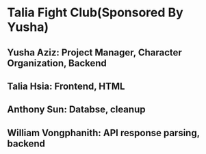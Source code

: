 # Talia Fight Club(Sponsored By Yusha)
## Yusha Aziz: Project Manager, Character Organization, Backend
## Talia Hsia: Frontend, HTML
## Anthony Sun: Databse, cleanup
## William Vongphanith: API response parsing, backend
